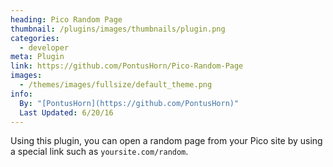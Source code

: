 ```yaml
---
heading: Pico Random Page
thumbnail: /plugins/images/thumbnails/plugin.png
categories:
  - developer
meta: Plugin
link: https://github.com/PontusHorn/Pico-Random-Page
images:
  - /themes/images/fullsize/default_theme.png
info:
  By: "[PontusHorn](https://github.com/PontusHorn)"
  Last Updated: 6/20/16
---
```


Using this plugin, you can open a random page from your Pico site by using a special link such as `yoursite.com/random`.
